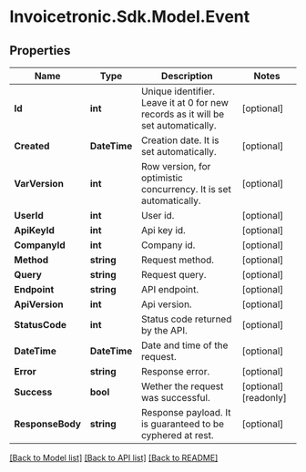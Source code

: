 # Invoicetronic.Sdk.Model.Event

## Properties

Name | Type | Description | Notes
------------ | ------------- | ------------- | -------------
**Id** | **int** | Unique identifier. Leave it at 0 for new records as it will be set automatically. | [optional] 
**Created** | **DateTime** | Creation date. It is set automatically. | [optional] 
**VarVersion** | **int** | Row version, for optimistic concurrency. It is set automatically. | [optional] 
**UserId** | **int** | User id. | [optional] 
**ApiKeyId** | **int** | Api key id. | [optional] 
**CompanyId** | **int** | Company id. | [optional] 
**Method** | **string** | Request method. | [optional] 
**Query** | **string** | Request query. | [optional] 
**Endpoint** | **string** | API endpoint. | [optional] 
**ApiVersion** | **int** | Api version. | [optional] 
**StatusCode** | **int** | Status code returned by the API. | [optional] 
**DateTime** | **DateTime** | Date and time of the request. | [optional] 
**Error** | **string** | Response error. | [optional] 
**Success** | **bool** | Wether the request was successful. | [optional] [readonly] 
**ResponseBody** | **string** | Response payload. It is guaranteed to be cyphered at rest. | [optional] 

[[Back to Model list]](../../README.md#documentation-for-models) [[Back to API list]](../../README.md#documentation-for-api-endpoints) [[Back to README]](../../README.md)

